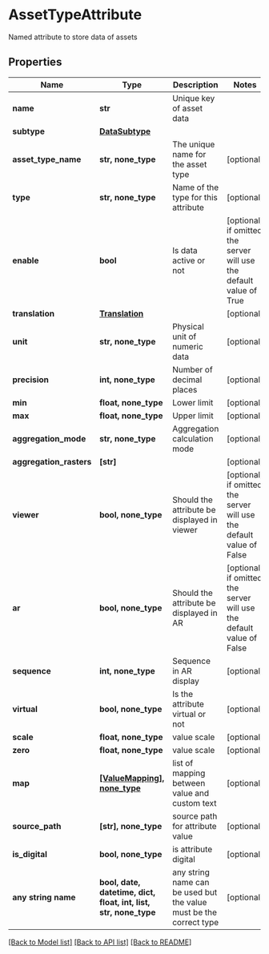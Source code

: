 # AssetTypeAttribute

Named attribute to store data of assets

## Properties
Name | Type | Description | Notes
------------ | ------------- | ------------- | -------------
**name** | **str** | Unique key of asset data | 
**subtype** | [**DataSubtype**](DataSubtype.md) |  | 
**asset_type_name** | **str, none_type** | The unique name for the asset type | [optional] 
**type** | **str, none_type** | Name of the type for this attribute | [optional] 
**enable** | **bool** | Is data active or not | [optional]  if omitted the server will use the default value of True
**translation** | [**Translation**](Translation.md) |  | [optional] 
**unit** | **str, none_type** | Physical unit of numeric data | [optional] 
**precision** | **int, none_type** | Number of decimal places | [optional] 
**min** | **float, none_type** | Lower limit | [optional] 
**max** | **float, none_type** | Upper limit | [optional] 
**aggregation_mode** | **str, none_type** | Aggregation calculation mode | [optional] 
**aggregation_rasters** | **[str]** |  | [optional] 
**viewer** | **bool, none_type** | Should the attribute be displayed in viewer | [optional]  if omitted the server will use the default value of False
**ar** | **bool, none_type** | Should the attribute be displayed in AR | [optional]  if omitted the server will use the default value of False
**sequence** | **int, none_type** | Sequence in AR display | [optional] 
**virtual** | **bool, none_type** | Is the attribute virtual or not | [optional] 
**scale** | **float, none_type** | value scale | [optional] 
**zero** | **float, none_type** | value scale | [optional] 
**map** | [**[ValueMapping], none_type**](ValueMapping.md) | list of mapping between value and custom text | [optional] 
**source_path** | **[str], none_type** | source path for attribute value | [optional] 
**is_digital** | **bool, none_type** | is attribute digital | [optional] 
**any string name** | **bool, date, datetime, dict, float, int, list, str, none_type** | any string name can be used but the value must be the correct type | [optional]

[[Back to Model list]](../README.md#documentation-for-models) [[Back to API list]](../README.md#documentation-for-api-endpoints) [[Back to README]](../README.md)


